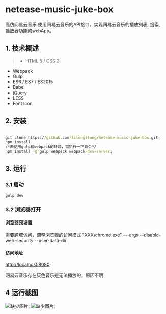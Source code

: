 # netease-music-juke-box
高仿网易云音乐
使用网易云音乐的API接口，实现网易云音乐的播放列表, 搜索, 播放器功能的webApp。   

## 1. 技术概述
> * HTML 5 / CSS 3
* Webpack
* Gulp
* ES6 / ES7 / ES2015
* Babel
* jQuery
* LESS
* Font Icon

## 2. 安装
``` cmd

git clone https://github.com/lilongllong/netease-music-juke-box.git;
npm install
/*未使用gulp和webpack的环境，需执行一下命令*/
npm install -g gulp webpack webpack-dev-server;
```

## 3. 运行
### 3.1 启动
``` atom-cmd
gulp dev

```
### 3.2 浏览器打开

#### 浏览器预设置
需要跨域访问，调整浏览器的访问模式
"XXX\chrome.exe" ---args --disable-web-security --user-data-dir
#### 访问地址
[http://localhost:8080](http://localhost:8080);

网易云音乐存在灰色音乐是无法播放的，原因不明

## 4 运行截图
![缺少图片](https://github.com/lilongllong/netease-music-juke-box/blob/master/img/netease-music.png?raw=true);
![缺少图片](https://github.com/lilongllong/netease-music-juke-box/blob/master/img/netease-music-li.png?raw=true);

